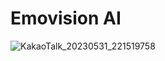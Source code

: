 # Emovision AI

![KakaoTalk_20230531_221519758](https://github.com/aiYejin/Emovision-AI/assets/114991029/737aafbe-ebc1-4515-bba9-46eebf5d93b7)

